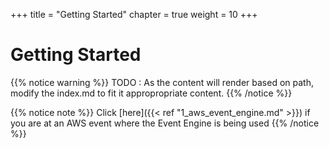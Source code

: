 +++
title = "Getting Started"
chapter = true
weight = 10
+++

# Getting Started

{{% notice warning %}}
TODO : As the content will render based on path, modify the index.md to fit it appropropriate content.
{{% /notice %}}

{{% notice note %}}
Click [here]({{< ref "1_aws_event_engine.md" >}}) if you are at an AWS event where the Event Engine is being used
{{% /notice %}}